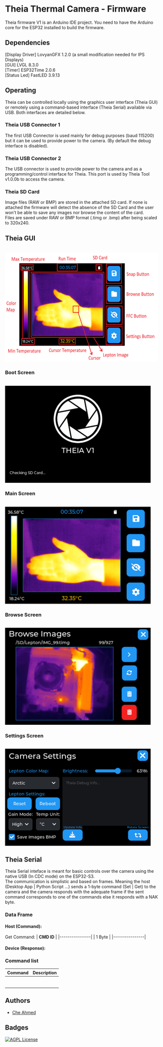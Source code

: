 
# Theia Thermal Camera - Firmware

Theia firmware V1 is an Arduino IDE project. You need to have the Arduino core for the ESP32 installed to build the firmware. <br>

## Dependencies 

[Display Driver] LovyanGFX 1.2.0 (a small modification needed for IPS Displays) <br>
[GUI] LVGL 8.3.0 <br> 
[Timer] ESP32Time 2.0.6 <br>
[Status Led] FastLED 3.9.13 <br>

## Operating

Theia can be controlled locally using the graphics user interface (Theia GUI) or remotely using a command-based interface (Theia Serial) available via USB. Both interfaces are detailed below.

### Theia USB Connector 1
The first USB Connector is used mainly for debug purposes (baud 115200) but it can be used to provide power to the camera. (By default the debug interface is disabled).

### Theia USB Connector 2
The USB connector is used to provide power to the camera and as a programming/control interface for Theia. This port is used by Theia Tool v1.0.0b to access the camera.

### Theia SD Card
Image files (RAW or BMP) are stored in the attached SD card. If none is attached the firmware will detect the absence of the SD Card and the user won't be able to save any images nor browse the content of the card. <br> Files are saved under RAW or BMP format (.timg or .bmp) after being scaled to 320x240.

## Theia GUI

<br>
<img src="screenshots/TheiaGUI.png" width="520" height="360">

### Boot Screen
<br>
<img src="screenshots/splash.png" width="480" height="320">

### Main Screen 
<br>
<img src="screenshots/mainScreen.png" width="480" height="320">

### Browse Screen
<br>
<img src="screenshots/browseScreen.png" width="480" height="320">

### Settings Screen
<br>
<img src="screenshots/settingsScreen.png" width="480" height="320">

## Theia Serial

Theia Serial inteface is meant for basic controls over the camera using the native USB (In CDC mode) on the ESP32-S3. <br>
The communication is simplistic and based on frames. Meaning the host (Desktop App | Python Script ...) sends a 1-byte command (Set | Get) to the camera and the camera responds with the adequate frame if the sent command corresponds to one of the commands else it responds with a NAK byte. <br>

### Data Frame

#### Host (Command):

Get Command:
| **CMD ID** |
|----------------|
|   1 Byte             |
|----------------|

#### Device (Response):

### Command list

| **Command** | **Description** |
|------|------|
|      |      |
|      |      |
|      |      |
|      |      |
|      |      |
|      |      |
|      |      |



## Authors

- [Che Ahmed](https://github.com/CheAhMeD)


## Badges

[![AGPL License](https://img.shields.io/badge/license-GPL%20V3.0-blue.svg)](http://www.gnu.org/licenses/gpl-3.0)

